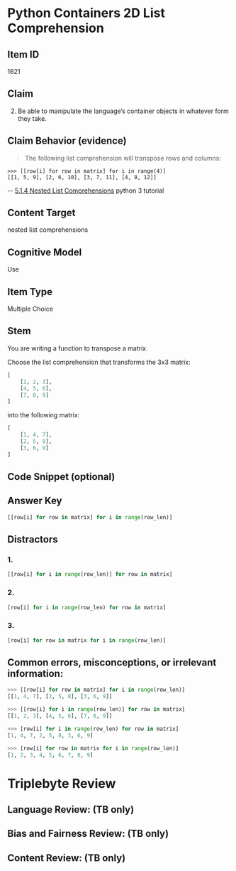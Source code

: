 # Python Containers 2D List Comprehension

## Item ID
1621

## Claim
2. Be able to manipulate the language’s container objects in whatever form they take.

## Claim Behavior (evidence)
> The following list comprehension will transpose rows and columns:
```
>>> [[row[i] for row in matrix] for i in range(4)]
[[1, 5, 9], [2, 6, 10], [3, 7, 11], [4, 8, 12]]
```
-- [5.1.4 Nested List Comprehensions](https://docs.python.org/3/tutorial/datastructures.html#nested-list-comprehensions) python 3 tutorial

## Content Target
nested list comprehensions

## Cognitive Model
Use

## Item Type
Multiple Choice

## Stem
You are writing a function to transpose a matrix.

Choose the list comprehension that transforms the 3x3 matrix:
```python
[
    [1, 2, 3], 
    [4, 5, 6], 
    [7, 8, 9]
]
```

into the following matrix:
```python
[
    [1, 4, 7], 
    [2, 5, 8], 
    [3, 6, 9]
]
```

## Code Snippet (optional)


## Answer Key
```python
[[row[i] for row in matrix] for i in range(row_len)]
```

## Distractors

### 1.
```python
[[row[i] for i in range(row_len)] for row in matrix]
```

### 2.
```python
[row[i] for i in range(row_len) for row in matrix]
```

### 3.
```python
[row[i] for row in matrix for i in range(row_len)]
```

## Common errors, misconceptions, or irrelevant information:

```python
>>> [[row[i] for row in matrix] for i in range(row_len)]
[[1, 4, 7], [2, 5, 8], [3, 6, 9]]

>>> [[row[i] for i in range(row_len)] for row in matrix]
[[1, 2, 3], [4, 5, 6], [7, 8, 9]]

>>> [row[i] for i in range(row_len) for row in matrix]
[1, 4, 7, 2, 5, 8, 3, 6, 9]

>>> [row[i] for row in matrix for i in range(row_len)]
[1, 2, 3, 4, 5, 6, 7, 8, 9]
```

# Triplebyte Review


## Language Review: (TB only)


## Bias and Fairness Review: (TB only)


## Content Review: (TB only)

